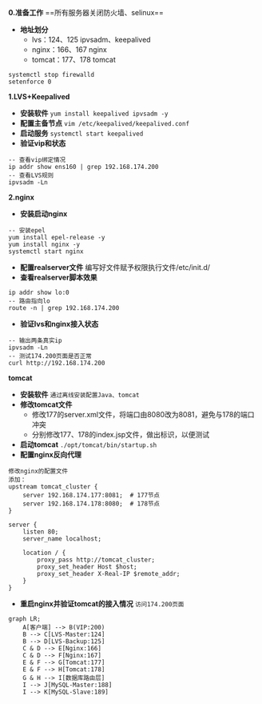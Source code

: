 **0.准备工作**
==所有服务器关闭防火墙、selinux==
- **地址划分**
    - lvs：124、125 ipvsadm、keepalived
    - nginx：166、167 nginx
    - tomcat：177、178 tomcat
```
systemctl stop firewalld
setenforce 0
```
**1.LVS+Keepalived**
- **安装软件**
`yum install keepalived ipvsadm -y`
- **配置主备节点**
`vim /etc/keepalived/keepalived.conf`
- **启动服务**
`systemctl start keepalived`
- **验证vip和状态**
```
-- 查看vip绑定情况
ip addr show ens160 | grep 192.168.174.200 
-- 查看LVS规则
ipvsadm -Ln 
```

**2.nginx**
- **安装启动nginx**
```
-- 安装epel
yum install epel-release -y
yum install nginx -y
systemctl start nginx
```
- **配置realserver文件**
编写好文件赋予权限执行文件/etc/init.d/
- **查看realserver脚本效果**
```
ip addr show lo:0
-- 路由指向lo
route -n | grep 192.168.174.200
```
- **验证lvs和nginx接入状态**
```
-- 输出两条真实ip
ipvsadm -Ln
-- 测试174.200页面是否正常
curl http://192.168.174.200
```

**tomcat**
- **安装软件**
`通过离线安装配置Java、tomcat`
- **修改tomcat文件**
  - 修改177的server.xml文件，将端口由8080改为8081，避免与178的端口冲突
  - 分别修改177、178的index.jsp文件，做出标识，以便测试
- **启动tomcat**
`./opt/tomcat/bin/startup.sh`
- **配置nginx反向代理**
```
修改nginx的配置文件
添加：
upstream tomcat_cluster {
    server 192.168.174.177:8081;  # 177节点
    server 192.168.174.178:8080;  # 178节点
}

server {
    listen 80;
    server_name localhost;
    
    location / {
        proxy_pass http://tomcat_cluster;
        proxy_set_header Host $host;
        proxy_set_header X-Real-IP $remote_addr;
    }
}
```
- **重启nginx并验证tomcat的接入情况**
`访问174.200页面`

```mermaid
graph LR;
    A[客户端] --> B(VIP:200)
    B --> C[LVS-Master:124]
    B --> D[LVS-Backup:125]
    C & D --> E[Nginx:166]
    C & D --> F[Nginx:167]
    E & F --> G[Tomcat:177]
    E & F --> H[Tomcat:178]
    G & H --> I[数据库路由层]
    I --> J[MySQL-Master:188]
    I --> K[MySQL-Slave:189]
```